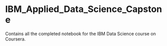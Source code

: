 # IBM_Applied_Data_Science_Capstone
Contains all the completed notebook for the IBM Data Science course on Coursera.
